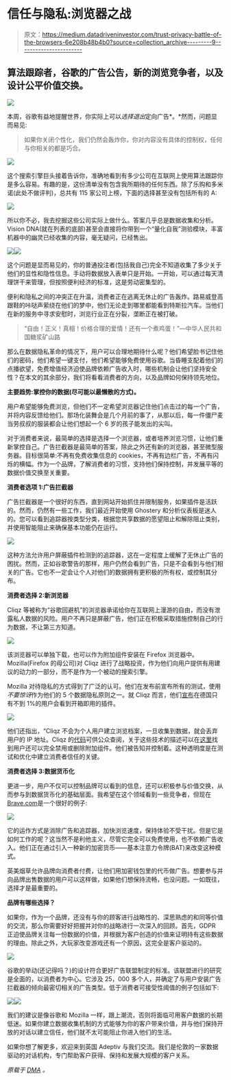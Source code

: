 # 信任与隐私:浏览器之战

> 原文：<https://medium.datadriveninvestor.com/trust-privacy-battle-of-the-browsers-6e208b48b4b0?source=collection_archive---------9----------------------->

## 算法跟踪者，谷歌的广告公告，新的浏览竞争者，以及设计公平价值交换。

![](img/8a9221aed7e0cf3e01bee4aab0ff6798.png)

本周，谷歌有益地提醒世界，你实际上可以*选择退出*定向广告*。*然而，问题显而易见:

> 如果你关闭个性化，我们仍然会轰炸你，你对内容没有具体的控制权，任何与你相关的都是巧合。

![](img/9b27e3f8674b58dd66a20dfbe19f28d7.png)

这个搜索引擎巨头接着告诉你，准确地看到有多少公司在互联网上使用算法跟踪你是多么容易。有趣的是，这份清单没有包含我所期待的任何东西。除了乐购和多米诺(此处不做评判)，总共有 115 家公司上榜，下面的选择甚至没有包括所有的 A:

![](img/b13e55c8dc882b08ab53dc117a8541e8.png)

所以你不必，我去挖掘这些公司实际上做什么。答案几乎总是数据收集和分析。Vision DNA(就在列表的底部)甚至会直接将你带到一个“量化自我”测验模块，丰富机器中的幽灵已经收集的内容，毫无疑问，已经售出。

![](img/f585c2a71346d91b9d6f97a08635d1db.png)![](img/1a142677b34df39926fcbbca0866af2a.png)

这个问题是显而易见的，你的普通投注者(包括我自己)完全不知道收集了多少关于他们的显性和隐性信息。手动将数据放入表单只是开始。一开始，可以通过每天清理饼干来管理，但按照便利经济的标准，这是劳动密集型的。

便利和隐私之间的冲突正在升温，消费者正在逃离无休止的广告轰炸。路易威登高跟鞋的咔哒声萦绕在他们的梦中，他们无论走到哪里都能看到特斯拉汽车。当他们在新的服务中寻求安慰时，浏览行业正在分裂，垄断正在被打破。

> “自由！正义！真相！价格合理的爱情！还有一个煮鸡蛋！”—中华人民共和国糖浆矿山路

那么在数据隐私革命的情况下，用户可以合理地期待什么呢？他们希望脸书记住他们的密码，他们希望一键支付，他们希望能够免费使用谷歌。当昏睡支配着他们的点播欲望，免费增值经济迫使品牌依赖广告收入时，哪些机制会让他们坚持安全性？在本文的其余部分，我们将看看消费者的方向，以及品牌如何保持领先地位。

**主要趋势:掌控你的数据(尽可能以最懒散的方式)。**

用户希望能够免费浏览，但他们不一定希望浏览器记住他们点击过的每一个广告，并将内容反馈给他们。那场化装舞会是几个月前的事了，从那以后，每一件僵尸麦当劳叔叔的服装都会让他们想起一个 6 岁的孩子能发出的尖叫。

对于消费者来说，最简单的选择是选择一个浏览器，或者培养浏览习惯，让他们重新掌控自己。广告拦截器是最简单的答案，除此之外还有新的浏览器，甚至微型服务器。目标很简单:不再有免费收集信息的 cookies，不再有边栏广告，不再有闪烁的横幅。作为一个品牌，了解消费者的习惯，支持他们保持控制，并发展平等的数据价值交换至关重要。

**消费者选项 1:广告拦截器**

广告拦截器是一个很好的东西，直到网站开始抓住并限制服务，如果插件是活跃的。然而，仍然有一些工作，我们最近开始使用 Ghostery 和分析仪表板是迷人的。您可以看到追踪器按类型分类，根据您共享数据的愿望阻止和解除阻止类别，并使用智能阻止来确保基本功能仍在运行。

![](img/49ceac1cf053cf4103d1998e62112e6b.png)

这种方法允许用户屏蔽插件检测到的追踪器，这在一定程度上缓解了无休止广告的困扰。然而，正如谷歌警告的那样，用户仍然会看到广告，只是不会看到与他们相关的广告。它也不一定会让个人对他们的数据拥有更积极的所有权，或控制其分布。

**消费者选择 2:新浏览器**

Cliqz 等被称为“谷歌回避机”的浏览器承诺给你在互联网上漫游的自由，而没有泄露私人数据的风险。用户不再只是屏蔽广告，他们正在积极采取措施控制自己的行为数据，不让第三方知道。

![](img/7a2bb8e3b92d3b17fcbf37766deba737.png)

该浏览器可以单独下载，也可以作为附加组件安装在 Firefox 浏览器中。Mozilla(Firefox 的母公司)对 Cliqz 进行了战略投资，作为他们向用户提供有用建议的动力的一部分，而不是作为一个被动的搜索引擎。

Mozilla 对待隐私的方式得到了广泛的认可。他们在发布前宣布所有的测试，使用*不要惊讶*作为他们的 5 个数据隐私原则之一。就 Cliqz 而言，他们[宣布](https://blog.mozilla.org/press-uk/2017/10/06/testing-cliqz-in-firefox/)在德国只有不到 1%的用户会看到开箱即用的插件。

![](img/703888c999b7a2d54ab5791e9f0cd72f.png)

他们还指出，“Cliqz 不会为个人用户建立浏览档案，一旦收集到数据，就会丢弃用户的 IP 地址。Cliqz 的[代码](https://github.com/cliqz-oss/browser-core/blob/master/modules/human-web/sources/human-web.es)可供公众查阅，关于这些技术的描述可以在[这里](https://gist.github.com/solso/423a1104a9e3c1e3b8d7c9ca14e885e5)找到用户还可以完全禁用或删除附加组件。他们被告知并控制着。这种透明度是在测试和优化中建立消费者信任的关键。

**消费者选择 3:数据货币化**

更进一步，用户不仅可以控制品牌可以看到的信息，还可以积极参与价值交换，从而参与到数据货币化的基础层面。我希望在这个领域看到一些竞争者，但现在[Brave.com](https://brave.com/)是一个很好的例子:

![](img/19b6219b739409fb178e69642553b63a.png)

它的运作方式是消除广告和追踪器，加快浏览速度，保持体验不受干扰。但是它是如何工作的呢？这当然不是利他主义，尽管它完全可以免费使用，也不依赖广告收入。他们正在通过引入一种新的加密货币——基本注意力令牌(BAT)来改变这种模式。

英美烟草允许品牌向消费者付费，让他们用加密钱包里的代币做广告。想要参与并向品牌出售数据的用户可以这样做，如果他们想保持流畅，也没问题。一如既往，选择才是最重要的。

**品牌有哪些选择？**

如果你，作为一个品牌，还没有与你的顾客进行战略性的、深思熟虑的和同等价值的交流，那么你需要好好把握并对你的战略进行一次深入的回顾。首先，GDPR 正迫使品牌关注每一份数据的价值，并根据为客户创造的价值来证明持有这些数据的理由。除此之外，大玩家改变游戏还有一个原因，这完全是客户驱动的。

![](img/72efd11068e2d31cdeb113e76d15c0b9.png)

谷歌的举动(还记得吗？)的设计符合更好广告联盟制定的标准。该联盟进行的研究是全面的，以消费者为中心。它涉及 25，000 多个人，并确定了与用户安装广告拦截器的倾向最密切相关的广告类型。低于消费者可接受性阈值的例子包括如下:

![](img/c8b6798b623636f4b0ace2f0dfdb9dc9.png)![](img/2a48aecf94ae7f0ad02bc80cf4c5c640.png)

我们的建议是像谷歌和 Mozilla 一样，跟上潮流，否则将面临可用客户数据的长期低迷。如果你建立数据收集机制的方式能够为你的客户带来价值，并与他们保持开放的对话以建立信任，他们就不太可能阻止你进入他们的生活。

如果你想了解更多，欢迎来到英国 Adeptiv 与我们交流。我们是伦敦的一家数据驱动的对话机构，专门帮助客户获得、保持和发展大规模的客户关系。

*原载于* [*DMA*](https://dma.org.uk/article/trust-privacy-battle-of-the-browsers) *。*